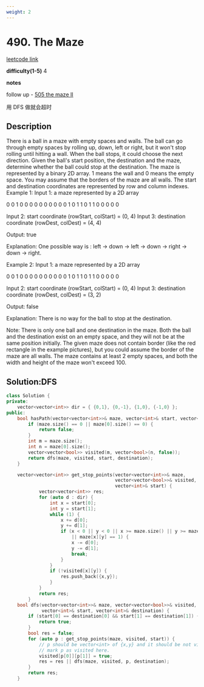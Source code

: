 ```yaml
---
weight: 2
---
```

# 490. The Maze
[leetcode link](https://leetcode.com/problems/the-maze/)

**difficulty(1-5)** 
4

**notes**   

follow up - [505 the maze II](505)

用 DFS 做就会超时

## Description
There is a ball in a maze with empty spaces and walls. The ball can go through empty spaces by rolling up, down, left or right, but it won't stop rolling until hitting a wall. When the ball stops, it could choose the next direction.
Given the ball's start position, the destination and the maze, determine whether the ball could stop at the destination.
The maze is represented by a binary 2D array. 1 means the wall and 0 means the empty space. You may assume that the borders of the maze are all walls. The start and destination coordinates are represented by row and column indexes.
Example 1:
Input 1: a maze represented by a 2D array

0 0 1 0 0
0 0 0 0 0
0 0 0 1 0
1 1 0 1 1
0 0 0 0 0

Input 2: start coordinate (rowStart, colStart) = (0, 4)
Input 3: destination coordinate (rowDest, colDest) = (4, 4)

Output: true

Explanation: One possible way is : left -> down -> left -> down -> right -> down -> right.

Example 2:
Input 1: a maze represented by a 2D array

0 0 1 0 0
0 0 0 0 0
0 0 0 1 0
1 1 0 1 1
0 0 0 0 0

Input 2: start coordinate (rowStart, colStart) = (0, 4)
Input 3: destination coordinate (rowDest, colDest) = (3, 2)

Output: false

Explanation: There is no way for the ball to stop at the destination.

Note:
There is only one ball and one destination in the maze.
Both the ball and the destination exist on an empty space, and they will not be at the same position initially.
The given maze does not contain border (like the red rectangle in the example pictures), but you could assume the border of the maze are all walls.
The maze contains at least 2 empty spaces, and both the width and height of the maze won't exceed 100.


## Solution:DFS
```c++
class Solution {
private:
    vector<vector<int>> dir = { {0,1}, {0,-1}, {1,0}, {-1,0} };
public:
    bool hasPath(vector<vector<int>>& maze, vector<int>& start, vector<int>& destination) {
        if (maze.size() == 0 || maze[0].size() == 0) {
            return false;
        }
        int m = maze.size();
        int n = maze[0].size();
        vector<vector<bool>> visited(m, vector<bool>(n, false));
        return dfs(maze, visited, start, destination);
    }

    vector<vector<int>> get_stop_points(vector<vector<int>>& maze,
                                        vector<vector<bool>>& visited,
                                        vector<int>& start) {
            vector<vector<int>> res;
            for (auto d : dir) {
                int x = start[0];
                int y = start[1];
                while (1) {
                    x += d[0];
                    y += d[1];
                    if (x < 0 || y < 0 || x >= maze.size() || y >= maze[0].size()
                        || maze[x][y] == 1) {
                        x -= d[0];
                        y -= d[1];
                        break;
                    }
                }
                if (!visited[x][y]) {
                    res.push_back({x,y});
                }
            }
            return res;
        }
    bool dfs(vector<vector<int>>& maze, vector<vector<bool>>& visited,
             vector<int>& start, vector<int>& destination) {
        if (start[0] == destination[0] && start[1] == destination[1]) {
            return true;
        }
        bool res = false;
        for (auto p : get_stop_points(maze, visited, start)) {
            // p should be vector<int> of {x,y} and it should be not visited yet point
            // mark p as visited here.
            visited[p[0]][p[1]] = true;
            res = res || dfs(maze, visited, p, destination);
        }
        return res;
    }
```